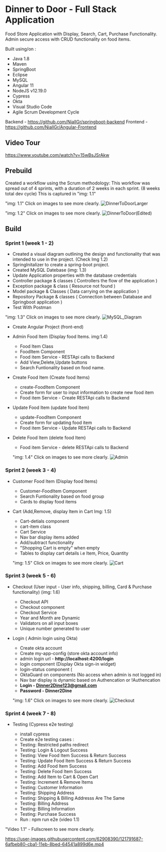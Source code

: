 # Dinner to Door - Full Stack Application

Food Store Application with Display, Search, Cart, Purchase Functionality. Admin secure access with CRUD functionality on food items. 

Built using/on :
- Java 1.8 
- Maven 
- SpringBoot
- Eclipse
- MySQL
- Angular 11
- NodeJS v12.19.0
- Cypress 
- Okta
- Visual Studio Code
- Agile Scrum Development Cycle

<!-- **Requirments: Java 1.8** -->
Backend - https://github.com/NiallGr/springboot-backend
Frontend - https://github.com/NiallGr/Angular-Frontend

## Video Tour 
https://www.youtube.com/watch?v=15wBsJSrAkw

## Prebuild  
Created a workflow using the Scrum methodology: This workflow was spread out of 4 sprints, with a duration of 2 weeks in each sprint. (8 weeks total dev cycle)
This is captured in "img: 1.1"

"img: 1.1" Click on images to see more clearly. 
![DinnerToDoorLarger](https://user-images.githubusercontent.com/62908390/121791833-1194bc00-cba3-11eb-9457-004b1d0cceb5.JPG)

 "img: 1.2" Click on images to see more clearly. 
![DinnerToDoor(Edited)](https://user-images.githubusercontent.com/62908390/121791903-be6f3900-cba3-11eb-9a66-c6f9c4167300.jpg)
## Build
### Sprint 1 (week 1 - 2)
- Created a visual diagram outlining the design and functionality that was intended to use in the project. (Check Img 1.2)
- SpringInitalizer to create a spring-boot project.
- Created MySQL Datebase (img: 1.3)
- Update Application properties with the database credentials
- Controller package & classes ( Controllers the flow of the application )
- Exception package & class ( Resource not found )
- Model package & Classes ( Data carrying on the application ) 
- Repository Package & classes ( Connection between Database and Springboot application )
- Test With Postman

"img: 1.3" Click on images to see more clearly. 
![MySQL_Diagram](https://user-images.githubusercontent.com/62908390/121791680-633c4700-cba1-11eb-82ad-db4666c3600b.JPG)
- Create Angular Project (front-end)

- Admin Food Item (Display food Items. img:1.4) 
   -   Food Item Class
   -   FoodItem Component 
   -   Food item Service - RESTApi calls to Backend
   -   Add View,Delete,Update buttons
   -   Search Funtionality based on food name.
- Create Food Item (Create food Items)
   -   create-FoodItem Component 
   -   Create form for user to input information to create new food item
   -   Food item Service - Create RESTApi calls to Backend
- Update Food Item (update food Item)
   -   update-FoodItem Component 
   -   Create form for updating food item
   -   Food item Service - Update RESTApi calls to Backend
- Delete Food Item (delete food Item)
   -   Food item Service - delete RESTApi calls to Backend
 
   "img: 1.4" Click on images to see more clearly. 
![Admin](https://user-images.githubusercontent.com/62908390/121792054-5de0fb80-cba5-11eb-8c3a-96a7601a3d98.JPG)
### Sprint 2 (week 3 - 4)
- Customer Food Item (Display food Items)
   -   Customer-FoodItem Component 
   -   Search Funtionality based on food group 
   -   Cards to display food items
   
- Cart (Add,Remove, display Item in Cart  Img: 1.5)
   -   Cart-detials component 
   -   cart-item class
   -   Cart Service 
   -   Nav bar display items added
   -   Add/subtract functionality 
   -   "Shopping Cart is empty" when empty
   -   Tables to display cart details i.e Item, Price, Quantity
 
  "img: 1.5" Click on images to see more clearly. 
![Cart](https://user-images.githubusercontent.com/62908390/121792022-f6c34700-cba4-11eb-9d4c-e608bb1305f5.JPG)
### Sprint 3 (week 5 - 6)
- Checkout (User input - User info, shipping, billing, Card & Purchase functionality) (img: 1.6)

   -   Checkout API 
   -   Checkout component 
   -   Checkout Service
   -   Year and Month are Dynamic
   -   Validators on all input boxes
   -   Unique number generated to user 
   
- Login ( Admin login using Okta)

   -   Create okta account
   -   Create my-app-config (store okta account info)
   -   admin login url - **http://localhost:4200/login**
   -   login component (Display Okta sign-in widget)
   -   login-status component (
   -   OktaGuard on components (No access when admin is not logged in)
   -   Nav bar display is dynamic based on Authencation or !Authencation 
   -   **Login - Dinner2Dine123@gmail.com**
   -   **Password - Dinner2Dine**

    "img: 1.6" Click on images to see more clearly. 
![Checkout](https://user-images.githubusercontent.com/62908390/121792853-c2548880-cbae-11eb-8757-e4d21aa2a0a4.JPG)

### Sprint 4 (week 7 - 8)

- Testing (Cypress e2e testing)

   -   install cypress
   -   Create e2e testing cases : 
   -   Testing: Restricted paths redirect
   -   Testing: Login & Logout Success
   -   Testing: View Food Item Success & Return Success
   -   Testing: Update Food Item Success & Return Success
   -   Testing: Add Food Item Success 
   -   Testing: Delete Food Item Success
   -   Testing: Add Item to Cart & Open Cart
   -   Testing: Increment & Remove Items
   -   Testing: Customer Information
   -   Testing: Shipping Address
   -   Testing: Shipping & Billing Addresss Are The Same
   -   Testing: Billing Address
   -   Testing: Billing Information
   -   Testing: Purchase Success
   -   Run : npm run e2e (video 1.1)
    
"Video 1.1" - Fullscreen to see more clearly. 

https://user-images.githubusercontent.com/62908390/121791687-6afbeb80-cba1-11eb-8bed-64541a899d6e.mp4

   
 



